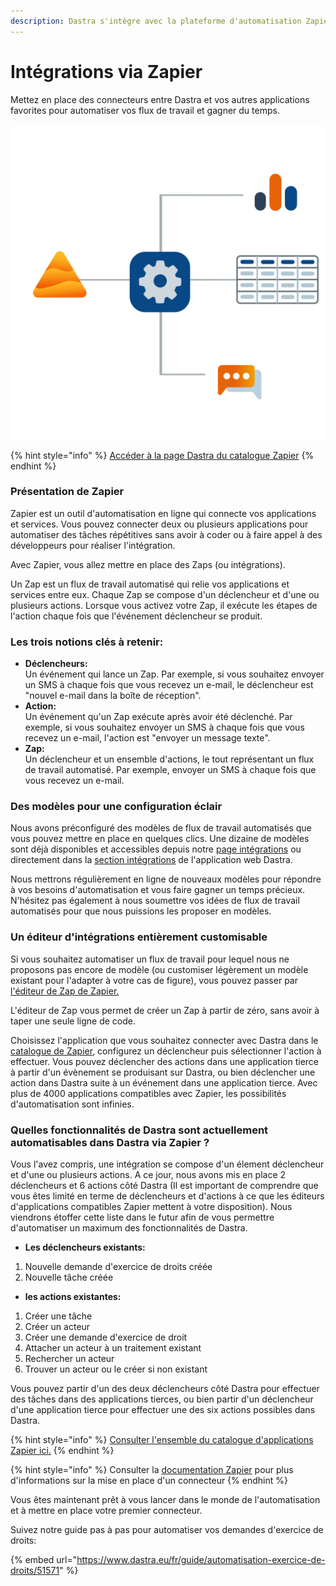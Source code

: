 ```yaml
---
description: Dastra s'intègre avec la plateforme d'automatisation Zapier
---
```


# Intégrations via Zapier

Mettez en place des connecteurs entre Dastra et vos autres applications favorites pour automatiser vos flux de travail et gagner du temps.

![](<../.gitbook/assets/connectors (1).svg>)

{% hint style="info" %}
[Accéder à la page Dastra du catalogue Zapier](https://zapier.com/apps/dastra/integrations)
{% endhint %}

### Présentation de Zapier

Zapier est un outil d'automatisation en ligne qui connecte vos applications et services. Vous pouvez connecter deux ou plusieurs applications pour automatiser des tâches répétitives sans avoir à coder ou à faire appel à des développeurs pour réaliser l'intégration.&#x20;

Avec Zapier, vous allez mettre en place des Zaps (ou intégrations).

Un Zap est un flux de travail automatisé qui relie vos applications et services entre eux. Chaque Zap se compose d'un déclencheur et d'une ou plusieurs actions. Lorsque vous activez votre Zap, il exécute les étapes de l'action chaque fois que l'événement déclencheur se produit.

### Les trois notions clés à retenir: <a href="#chapter-1" id="chapter-1"></a>

* **Déclencheurs:**\
  Un événement qui lance un Zap. Par exemple, si vous souhaitez envoyer un SMS à chaque fois que vous recevez un e-mail, le déclencheur est "nouvel e-mail dans la boîte de réception".
* **Action:**\
  Un événement qu'un Zap exécute après avoir été déclenché. Par exemple, si vous souhaitez envoyer un SMS à chaque fois que vous recevez un e-mail, l'action est "envoyer un message texte".
* **Zap:**\
  Un déclencheur et un ensemble d'actions, le tout représentant un flux de travail automatisé. Par exemple, envoyer un SMS à chaque fois que vous recevez un e-mail.

### Des modèles pour une configuration éclair

Nous avons préconfiguré des modèles de flux de travail automatisés que vous pouvez mettre en place en quelques clics. Une dizaine de modèles sont déjà disponibles et accessibles depuis notre [page intégrations](https://www.dastra.eu/fr/integrations) ou directement dans la [section intégrations](https://app.dastra.eu/workspace/0/settings/integrations) de l'application web Dastra.

Nous mettrons régulièrement en ligne de nouveaux modèles pour répondre à vos besoins d'automatisation et vous faire gagner un temps précieux. N'hésitez pas également à nous soumettre vos idées de flux de travail automatisés pour que nous puissions les proposer en modèles.

### Un éditeur d'intégrations entièrement customisable <a href="#chapter-3" id="chapter-3"></a>

Si vous souhaitez automatiser un flux de travail pour lequel nous ne proposons pas encore de modèle (ou customiser légèrement un modèle existant pour l'adapter à votre cas de figure), vous pouvez passer par [l'éditeur de Zap de Zapier.](https://zapier.com/apps/dastra/integrations)

L'éditeur de Zap vous permet de créer un Zap à partir de zéro, sans avoir à taper une seule ligne de code.

Choisissez l'application que vous souhaitez connecter avec Dastra dans le [catalogue de Zapier](https://zapier.com/apps), configurez un déclencheur puis sélectionner l'action à effectuer. Vous pouvez déclencher des actions dans une application tierce à partir d'un évènement se produisant sur Dastra, ou bien déclencher une action dans Dastra suite à un événement dans une application tierce. Avec plus de 4000 applications compatibles avec Zapier, les possibilités d'automatisation sont infinies.

### Quelles fonctionnalités de Dastra sont actuellement automatisables dans Dastra via Zapier ? <a href="#chapter-4" id="chapter-4"></a>

Vous l'avez compris, une intégration se compose d'un élement déclencheur et d'une ou plusieurs actions. A ce jour, nous avons mis en place 2 déclencheurs et 6 actions côté Dastra (Il est important de comprendre que vous êtes limité en terme de déclencheurs et d'actions à ce que les éditeurs d'applications compatibles Zapier mettent à votre disposition). Nous viendrons étoffer cette liste dans le futur afin de vous permettre d'automatiser un maximum des fonctionnalités de Dastra.

* **Les déclencheurs existants:**

1. Nouvelle demande d'exercice de droits créée
2. Nouvelle tâche créée

* **les actions existantes:**

1. Créer une tâche
2. Créer un acteur
3. Créer une demande d'exercice de droit
4. Attacher un acteur à un traitement existant
5. Rechercher un acteur
6. Trouver un acteur ou le créer si non existant

Vous pouvez partir d'un des deux déclencheurs côté Dastra pour effectuer des tâches dans des applications tierces, ou bien partir d'un déclencheur d'une application tierce pour effectuer une des six actions possibles dans Dastra.

{% hint style="info" %}
[Consulter l'ensemble du catalogue d'applications Zapier ici.](https://zapier.com/apps)
{% endhint %}

{% hint style="info" %}
Consulter la [documentation Zapier](https://zapier.com/help) pour plus d'informations sur la mise en place d'un connecteur&#x20;
{% endhint %}

Vous êtes maintenant prêt à vous lancer dans le monde de l'automatisation et à mettre en place votre premier connecteur.&#x20;

Suivez notre guide pas à pas pour automatiser vos demandes d'exercice de droits:&#x20;

{% embed url="https://www.dastra.eu/fr/guide/automatisation-exercice-de-droits/51571" %}

